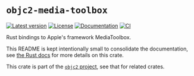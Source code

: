 # `objc2-media-toolbox`

[![Latest version](https://badgen.net/crates/v/objc2-media-toolbox)](https://crates.io/crates/objc2-media-toolbox)
[![License](https://badgen.net/badge/license/MIT/blue)](../LICENSE.txt)
[![Documentation](https://docs.rs/objc2-media-toolbox/badge.svg)](https://docs.rs/objc2-media-toolbox/)
[![CI](https://github.com/madsmtm/objc2/actions/workflows/ci.yml/badge.svg)](https://github.com/madsmtm/objc2/actions/workflows/ci.yml)

Rust bindings to Apple's framework MediaToolbox.

This README is kept intentionally small to consolidate the documentation, see
[the Rust docs](https://docs.rs/objc2-media-toolbox/) for more details on this crate.

This crate is part of the [`objc2` project](https://github.com/madsmtm/objc2),
see that for related crates.
